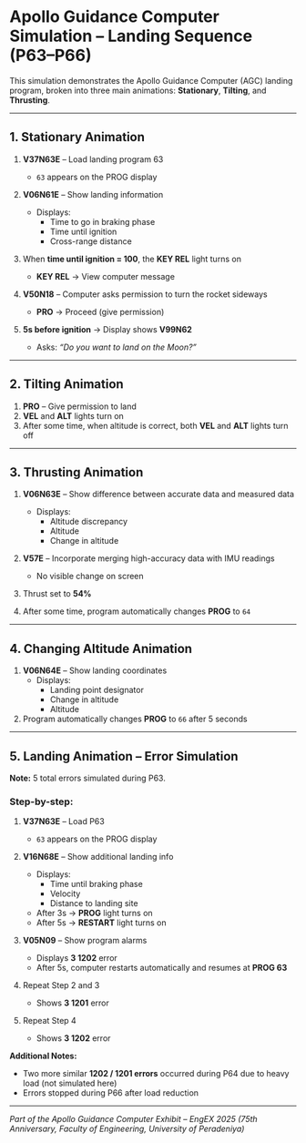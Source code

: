 # Apollo Guidance Computer Simulation – Landing Sequence (P63–P66)

This simulation demonstrates the Apollo Guidance Computer (AGC) landing program, broken into three main animations: **Stationary**, **Tilting**, and **Thrusting**.  

---

## 1. Stationary Animation

1. **V37N63E** – Load landing program 63  
   - `63` appears on the PROG display  

2. **V06N61E** – Show landing information  
   - Displays:  
     - Time to go in braking phase  
     - Time until ignition  
     - Cross-range distance  

3. When **time until ignition = 100**, the **KEY REL** light turns on  
   - **KEY REL** → View computer message  

4. **V50N18** – Computer asks permission to turn the rocket sideways  
   - **PRO** → Proceed (give permission)  

5. **5s before ignition** → Display shows **V99N62**  
   - Asks: *“Do you want to land on the Moon?”*  

---

## 2. Tilting Animation

1. **PRO** – Give permission to land  
2. **VEL** and **ALT** lights turn on  
3. After some time, when altitude is correct, both **VEL** and **ALT** lights turn off  

---

## 3. Thrusting Animation

1. **V06N63E** – Show difference between accurate data and measured data  
   - Displays:  
     - Altitude discrepancy  
     - Altitude  
     - Change in altitude  

2. **V57E** – Incorporate merging high-accuracy data with IMU readings  
   - No visible change on screen  

3. Thrust set to **54%**  

4. After some time, program automatically changes **PROG** to `64`  

---
## 4. Changing Altitude Animation

1. **V06N64E** – Show landing coordinates  
   - Displays:  
     - Landing point designator  
     - Change in altitude  
     - Altitude  
2. Program automatically changes **PROG** to `66` after 5 seconds  

---

## 5. Landing Animation – Error Simulation

**Note:** 5 total errors simulated during P63.  

### Step-by-step:

1. **V37N63E** – Load P63  
   - `63` appears on the PROG display  

2. **V16N68E** – Show additional landing info  
   - Displays:  
     - Time until braking phase  
     - Velocity  
     - Distance to landing site  
   - After 3s → **PROG** light turns on  
   - After 5s → **RESTART** light turns on  

3. **V05N09** – Show program alarms  
   - Displays **3 1202** error  
   - After 5s, computer restarts automatically and resumes at **PROG 63**  

4. Repeat Step 2 and 3  
   - Shows **3 1201** error  

5. Repeat Step 4  
   - Shows **3 1202** error  

**Additional Notes:**  
- Two more similar **1202 / 1201 errors** occurred during P64 due to heavy load (not simulated here)  
- Errors stopped during P66 after load reduction  

---
*Part of the Apollo Guidance Computer Exhibit – EngEX 2025 (75th Anniversary, Faculty of Engineering, University of Peradeniya)*  

